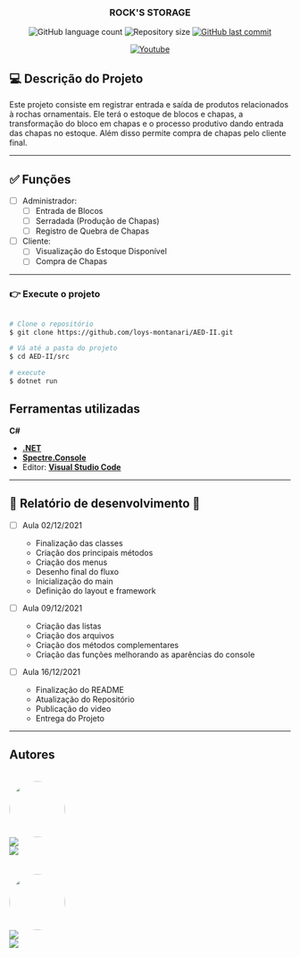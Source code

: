
<h3 align="center">
    ROCK'S STORAGE
</h3>

<p align="center">
    <img alt="GitHub language count" src="https://img.shields.io/github/languages/count/loys-montanari/AED-II?color=%2304D361"/>
    <img alt="Repository size" src="https://img.shields.io/github/repo-size/loys-montanari/AED-II" />
    <a href="https://github.com/loys-montanari/AED-II/commits/main">
        <img alt="GitHub last commit" src="https://img.shields.io/github/last-commit/loys-montanari/AED-II">
    </a>
    </p>
<p align="center">
    <a href="https://youtu.be/y940npSpaGI">
    <img alt="Youtube" src="https://img.shields.io/badge/YouTube-FF0000?style=for-the-badge&logo=youtube&logoColor=white">
    </a>
</p>





## 💻 Descrição do Projeto

Este projeto consiste em registrar entrada e saída de produtos relacionados à rochas ornamentais. Ele terá o estoque de blocos e chapas, a transformação do bloco em chapas e o processo produtivo dando entrada das chapas no estoque. Além disso permite compra de chapas pelo cliente final.




---
## ✅ Funções

- [ ] Administrador:
    - [ ] Entrada de Blocos
    - [ ] Serradada (Produção de Chapas)
    - [ ] Registro de Quebra de Chapas
    
- [ ] Cliente:
    - [ ] Visualização do Estoque Disponível
    - [ ] Compra de Chapas

---


### 👉 Execute o projeto
```bash

# Clone o repositório
$ git clone https://github.com/loys-montanari/AED-II.git

# Vá até a pasta do projeto
$ cd AED-II/src

# execute
$ dotnet run

```

## Ferramentas utilizadas

**C#**

-   **[.NET](https://github.com/dotnet)**
-   **[Spectre.Console](https://github.com/spectreconsole/spectre.console)**
-   Editor:  **[Visual Studio Code](https://code.visualstudio.com/)**

---


## 🚧 Relatório de desenvolvimento 🚧

- [ ] Aula 02/12/2021

    - Finalização das classes
    - Criação dos principais métodos
    - Criação dos menus
    - Desenho final do fluxo
    - Inicialização do main
    - Definição do layout e framework


- [ ] Aula 09/12/2021

    - Criação das listas
    - Criação dos arquivos
    - Criação dos métodos complementares
    - Criação das funções melhorando as aparências do console

- [ ] Aula 16/12/2021
    - Finalização do README
    - Atualização do Repositório
    - Publicação do video
    - Entrega do Projeto


---


## Autores

  <br>

  <a href="https://blog.rocketseat.com.br/author/thiago/">
  <img style="border-radius: 50%;" src="https://media-exp1.licdn.com/dms/image/C4E03AQH40K3YDsgcqA/profile-displayphoto-shrink_800_800/0/1518807490211?e=1645056000&v=beta&t=yKX9f93UDGvehybDOXVh2Ia9GnhuVICrZ-WvoMDyzLE" width="100px;" alt=""/>
  <br />
  <img src="https://img.shields.io/static/v1?label=Github&message=@loys-montanari&color=7159c1&style=for-the-badge&logo=github"/>
    <br>
  <img src="https://img.shields.io/static/v1?label=Linkedin&message=Loyslene Montanari&color=7159c1&style=for-the-badge&logo=linkedin"/>


  
  <br>
  <br>  
  <br>

  
  <a href="https://blog.rocketseat.com.br/author/thiago/">
  <img style="border-radius: 50%;" src="https://media-exp1.licdn.com/dms/image/C4E03AQHW8bihGDXNPw/profile-displayphoto-shrink_800_800/0/1629927321258?e=1645056000&v=beta&t=oDks3VMudo2_4nXgOqFToEj6B6vJbnR_dhwZRHuwHFs" width="100px;" alt=""/>
  <br />
  <img src="https://img.shields.io/static/v1?label=Github&message=@alebaiocco&color=7159c1&style=for-the-badge&logo=github"/>
    <br>
  <img src="https://img.shields.io/static/v1?label=Linkedin&message=Alexandre Baiocco&color=7159c1&style=for-the-badge&logo=linkedin"/>

    

    
  

